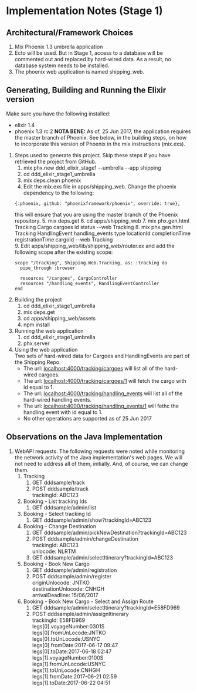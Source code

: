 # Implementation Notes (Stage 1)

## Architectural/Framework Choices

1. Mix Phoenix 1.3 umbrella application
2. Ecto will be used. But in Stage 1, access to a database will be commented out and replaced by hard-wired data. As a result, no database system needs to be installed.
3. The phoenix web application is named shipping_web.

## Generating, Building and Running the Elixir version

Make sure you have the following installed:
* elixir 1.4
* phoenix 1.3 rc 2 __NOTA BENE:__ As of, 25 Jun 2017, the application requires the master branch of Phoenix. See below, in the building steps, on how to incorporate this version of Phoenix in the mix instructions (mix.exs).


1. Steps used to generate this project. Skip these steps if you have retrieved the project from GitHub.
    1. mix phx.new ddd_elixir_stage1 --umbrella --app shipping
    2. cd ddd_elixir_stage1_umbrella
    3. mix deps.clean phoenix
    4. Edit the mix.exs file in apps/shipping_web. Change the phoenix dependency to the following:
    ~~~~
    {:phoenix, github: "phoenixframework/phoenix", override: true},  
    ~~~~
    this will ensure that you are using the master branch of the Phoenix repository.
    5. mix deps.get
    6. cd apps/shipping_web
    7. mix phx.gen.html Tracking Cargo cargoes id status --web Tracking
    8. mix phx.gen.html Tracking HandlingEvent handling_events type locationId completionTime registrationTime cargoId  --web Tracking    
    9. Edit apps/shipping_web/lib/shipping_web/router.ex and add the following scope after the existing scope:  
    ~~~~
    scope "/tracking", Shipping.Web.Tracking, as: :tracking do
      pipe_through :browser

      resources "/cargoes", CargoController
      resources "/handling_events", HandlingEventController
    end
    ~~~~
2. Building the project
    1. cd ddd_elixir_stage1_umbrella
    2. mix deps.get
    3. cd apps/shipping_web/assets
    4. npm install
3. Running the web application
    1. cd ddd_elixir_stage1_umbrella
    2. phx.server
4. Using the web application  
Two sets of hard-wired data for Cargoes and HandlingEvents are part of the Shipping.Repo.
    * The url: [localhost:4000/tracking/cargoes](localhost:4000/tracking/cargoes) will list all of the hard-wired cargoes.
    * The url: [localhost:4000/tracking/cargoes/1](localhost:4000/tracking/cargoes/1) will fetch the cargo with id equal to 1.
    * The url: [localhost:4000/tracking/handling_events](localhost:4000/tracking/handling_events) will list all of the hard-wired handling events.
    * The url: [localhost:4000/tracking/handling_events/1](localhost:4000/tracking/handling_events/1) will fethc the handling event with id equal to 1.
    * No other operations are supported as of 25 Jun 2017

## Observations on the Java Implementation    
1. WebAPI requests. The following requests were noted while monitoring the network activity of the Java implementation's web pages. We will not need to address all of them, initially. And, of course, we can change them.
    1. Tracking
        1. GET dddsample/track
        2. POST dddsample/track  
        trackingId: ABC123
    2. Booking - List tracking Ids
        1. GET dddsample/admin/list
    3. Booking - Select tracking Id
        1. GET dddsample/admin/show?trackingId=ABC123
    4. Booking - Change Destination
        1. GET dddsample/admin/pickNewDestination?trackingId=ABC123
        2. POST dddsample/admin/changeDestination  
        trackingId: ABC123  
        unlocode: NLRTM
        3. GET dddsample/admin/selectItinerary?trackingId=ABC123
    5. Booking - Book New Cargo
        1. GET dddsample/admin/registration
        2. POST dddsample/admin/register  
        originUnlocode: JNTKO  
        destinationUnlocode: CNHGH  
        arrivalDeadline: 15/06/2017
    6. Booking - Book New Cargo - Select and Assign Route
        1. GET dddsample/admin/selectItinerary?trackingId=E58FD969
        2. POST dddsample/admin/assignItinerary  
        trackingId: E58FD969  
        legs[0].voyageNumber:0301S  
        legs[0].fromUnLocode:JNTKO  
        legs[0].toUnLocode:USNYC  
        legs[0].fromDate:2017-06-17 09:47  
        legs[0].toDate:2017-06-18 02:47  
        legs[1].voyageNumber:0100S  
        legs[1].fromUnLocode:USNYC  
        legs[1].toUnLocode:CNHGH  
        legs[1].fromDate:2017-06-21 02:59  
        legs[1].toDate:2017-06-22 04:51  
